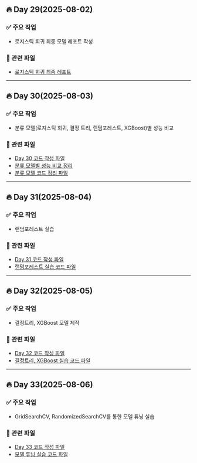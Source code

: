 ## 🔥 Day 29(2025-08-02)

### ✅ 주요 작업
- 로지스틱 회귀 최종 모델 레포트 작성

### 📂 관련 파일
- [로지스틱 회귀 최종 레포트](day1/20250801day28.ipynb)

---
## 🔥 Day 30(2025-08-03)

### ✅ 주요 작업
- 분류 모델(로지스틱 회귀, 결정 트리, 랜덤포레스트, XGBoost)별 성능 비교

### 📂 관련 파일
- [Day 30 코드 작성 파일](day2/20250803day30.py)
- [분류 모델별 성능 비교 정리](day2/20250803day30.md)
- [분류 모델 코드 정리 파일](day2/20250803day30.ipynb)

---
## 🔥 Day 31(2025-08-04)

### ✅ 주요 작업
- 랜덤포레스트 실습

### 📂 관련 파일
- [Day 31 코드 작성 파일](day3/20250804day31.py)
- [랜덤포레스트 실습 코드 파일](day3/20250804day31.ipynb)

---
## 🔥 Day 32(2025-08-05)

### ✅ 주요 작업
- 결정트리, XGBoost 모델 제작

### 📂 관련 파일
- [Day 32 코드 작성 파일](day4/20250805day32.py)
- [결정트리, XGBoost 실습 코드 파일](day4/20250805day32.ipynb)

---
## 🔥 Day 33(2025-08-06)

### ✅ 주요 작업
- GridSearchCV, RandomizedSearchCV를 통한 모델 튜닝 실습

### 📂 관련 파일
- [Day 33 코드 작성 파일](day5/20250806day33.py)
- [모델 튜닝 실습 코드 파일](day5/20250806day33.ipynb)
